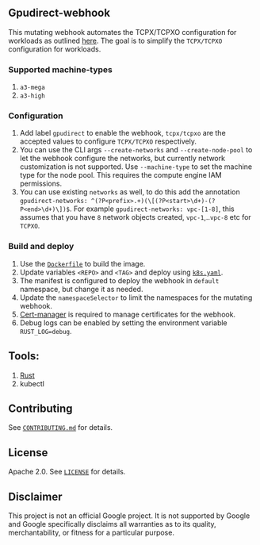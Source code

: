 ## Gpudirect-webhook

This mutating webhook automates the TCPX/TCPXO configuration for workloads 
as outlined [here](https://cloud.google.com/kubernetes-engine/docs/how-to/gpu-bandwidth-gpudirect-tcpx). 
The goal is to simplify the `TCPX/TCPXO` configuration for workloads.

### Supported machine-types

1. `a3-mega`
2. `a3-high`

### Configuration

1. Add label `gpudirect` to enable the webhook, `tcpx/tcpxo` are the accepted values to configure `TCPX/TCPXO` respectively.
2. You can use the CLI args `--create-networks` and `--create-node-pool` to let the webhook configure the networks, but currently network customization is not supported. Use `--machine-type` to set the machine type for the node pool. This requires the compute engine IAM permissions.
3. You can use existing `networks` as well, to do this add the annotation `gpudirect-networks: ^(?P<prefix>.+)(\[(?P<start>\d+)-(?P<end>\d+)\])$`. For example `gpudirect-networks: vpc-[1-8]`, this assumes that you have `8` network objects created, `vpc-1`,..`vpc-8` etc for `TCPXO`.

### Build and deploy

1. Use the [`Dockerfile`](Dockerfile) to build the image.
2. Update variables `<REPO>` and `<TAG>` and deploy using [`k8s.yaml`](k8s.yaml).
3. The manifest is configured to deploy the webhook in `default` namespace, but change it as needed.
4. Update the `namespaceSelector` to limit the namespaces for the mutating webhook.
4. [Cert-manager](https://cert-manager.io/docs/) is required to manage certificates for the webhook.
4. Debug logs can be enabled by setting the environment variable `RUST_LOG=debug`.

## Tools:

1. [Rust](https://www.rust-lang.org/learn/get-started)
2. kubectl

## Contributing

See [`CONTRIBUTING.md`](../../CONTRIBUTING.md) for details.

## License

Apache 2.0. See [`LICENSE`](../../LICENSE) for details.

## Disclaimer

This project is not an official Google project. It is not supported by
Google and Google specifically disclaims all warranties as to its quality,
merchantability, or fitness for a particular purpose.
